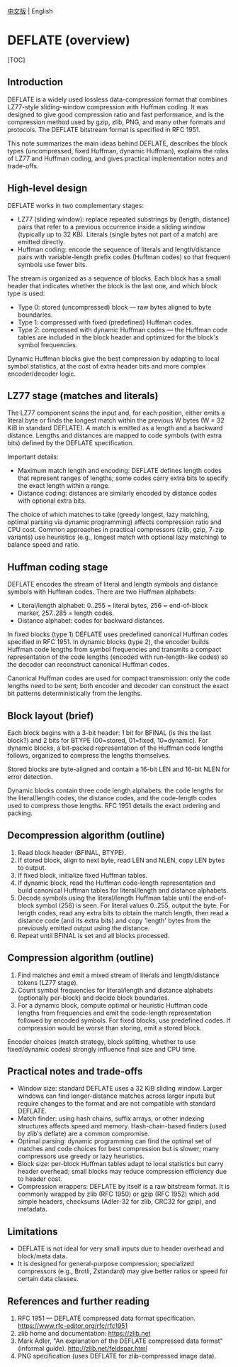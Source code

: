 [中文版](deflate_zh.md) | English

# DEFLATE (overview)

[TOC]

## Introduction

DEFLATE is a widely used lossless data-compression format that combines LZ77-style sliding-window compression with Huffman coding. It was designed to give good compression ratio and fast performance, and is the compression method used by gzip, zlib, PNG, and many other formats and protocols. The DEFLATE bitstream format is specified in RFC 1951.

This note summarizes the main ideas behind DEFLATE, describes the block types (uncompressed, fixed Huffman, dynamic Huffman), explains the roles of LZ77 and Huffman coding, and gives practical implementation notes and trade-offs.

## High-level design

DEFLATE works in two complementary stages:

- LZ77 (sliding window): replace repeated substrings by (length, distance) pairs that refer to a previous occurrence inside a sliding window (typically up to 32 KB). Literals (single bytes not part of a match) are emitted directly.
- Huffman coding: encode the sequence of literals and length/distance pairs with variable-length prefix codes (Huffman codes) so that frequent symbols use fewer bits.

The stream is organized as a sequence of blocks. Each block has a small header that indicates whether the block is the last one, and which block type is used:

- Type 0: stored (uncompressed) block — raw bytes aligned to byte boundaries.
- Type 1: compressed with fixed (predefined) Huffman codes.
- Type 2: compressed with dynamic Huffman codes — the Huffman code tables are included in the block header and optimized for the block's symbol frequencies.

Dynamic Huffman blocks give the best compression by adapting to local symbol statistics, at the cost of extra header bits and more complex encoder/decoder logic.

## LZ77 stage (matches and literals)

The LZ77 component scans the input and, for each position, either emits a literal byte or finds the longest match within the previous W bytes (W = 32 KiB in standard DEFLATE). A match is emitted as a length and a backward distance. Lengths and distances are mapped to code symbols (with extra bits) defined by the DEFLATE specification.

Important details:
- Maximum match length and encoding: DEFLATE defines length codes that represent ranges of lengths; some codes carry extra bits to specify the exact length within a range.
- Distance coding: distances are similarly encoded by distance codes with optional extra bits.

The choice of which matches to take (greedy longest, lazy matching, optimal parsing via dynamic programming) affects compression ratio and CPU cost. Common approaches in practical compressors (zlib, gzip, 7-zip variants) use heuristics (e.g., longest match with optional lazy matching) to balance speed and ratio.

## Huffman coding stage

DEFLATE encodes the stream of literal and length symbols and distance symbols with Huffman codes. There are two Huffman alphabets:

- Literal/length alphabet: 0..255 = literal bytes, 256 = end-of-block marker, 257..285 = length codes.
- Distance alphabet: codes for backward distances.

In fixed blocks (type 1) DEFLATE uses predefined canonical Huffman codes specified in RFC 1951. In dynamic blocks (type 2), the encoder builds Huffman code lengths from symbol frequencies and transmits a compact representation of the code lengths (encoded with run-length-like codes) so the decoder can reconstruct canonical Huffman codes.

Canonical Huffman codes are used for compact transmission: only the code lengths need to be sent; both encoder and decoder can construct the exact bit patterns deterministically from the lengths.

## Block layout (brief)

Each block begins with a 3-bit header: 1 bit for BFINAL (is this the last block?) and 2 bits for BTYPE (00=stored, 01=fixed, 10=dynamic). For dynamic blocks, a bit-packed representation of the Huffman code lengths follows, organized to compress the lengths themselves.

Stored blocks are byte-aligned and contain a 16-bit LEN and 16-bit NLEN for error detection.

Dynamic blocks contain three code length alphabets: the code lengths for the literal/length codes, the distance codes, and the code-length codes used to compress those lengths. RFC 1951 details the exact ordering and packing.

## Decompression algorithm (outline)

1. Read block header (BFINAL, BTYPE).
2. If stored block, align to next byte, read LEN and NLEN, copy LEN bytes to output.
3. If fixed block, initialize fixed Huffman tables.
4. If dynamic block, read the Huffman code-length representation and build canonical Huffman tables for literal/length and distance alphabets.
5. Decode symbols using the literal/length Huffman table until the end-of-block symbol (256) is seen. For literal values 0..255, output the byte. For length codes, read any extra bits to obtain the match length, then read a distance code (and its extra bits) and copy 'length' bytes from the previously emitted output using the distance.
6. Repeat until BFINAL is set and all blocks processed.

## Compression algorithm (outline)

1. Find matches and emit a mixed stream of literals and length/distance tokens (LZ77 stage).
2. Count symbol frequencies for literal/length and distance alphabets (optionally per-block) and decide block boundaries.
3. For a dynamic block, compute optimal or heuristic Huffman code lengths from frequencies and emit the code-length representation followed by encoded symbols. For fixed blocks, use predefined codes. If compression would be worse than storing, emit a stored block.

Encoder choices (match strategy, block splitting, whether to use fixed/dynamic codes) strongly influence final size and CPU time.

## Practical notes and trade-offs

- Window size: standard DEFLATE uses a 32 KiB sliding window. Larger windows can find longer-distance matches across larger inputs but require changes to the format and are not compatible with standard DEFLATE.
- Match finder: using hash chains, suffix arrays, or other indexing structures affects speed and memory. Hash-chain-based finders (used by zlib's deflate) are a common compromise.
- Optimal parsing: dynamic programming can find the optimal set of matches and code choices for best compression but is slower; many compressors use greedy or lazy heuristics.
- Block size: per-block Huffman tables adapt to local statistics but carry header overhead; small blocks may reduce compression efficiency due to header cost.
- Compression wrappers: DEFLATE by itself is a raw bitstream format. It is commonly wrapped by zlib (RFC 1950) or gzip (RFC 1952) which add simple headers, checksums (Adler-32 for zlib, CRC32 for gzip), and metadata.

## Limitations

- DEFLATE is not ideal for very small inputs due to header overhead and block/meta data.
- It is designed for general-purpose compression; specialized compressors (e.g., Brotli, Zstandard) may give better ratios or speed for certain data classes.

## References and further reading

1. RFC 1951 — DEFLATE compressed data format specification. https://www.rfc-editor.org/rfc/rfc1951
2. zlib home and documentation: https://zlib.net
3. Mark Adler, "An explanation of the DEFLATE compressed data format" (informal guide). http://zlib.net/feldspar.html
4. PNG specification (uses DEFLATE for zlib-compressed image data).

